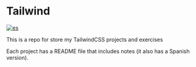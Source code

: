# Tailwind
[![es](https://img.shields.io/badge/lang-es-blue.svg)](https://github.com/Josluistanic/TailwindCSS/blob/main/README.es.md)

This is a repo for store my TailwindCSS projects and exercises

Each project has a README file that includes notes (it also has a Spanish version).
